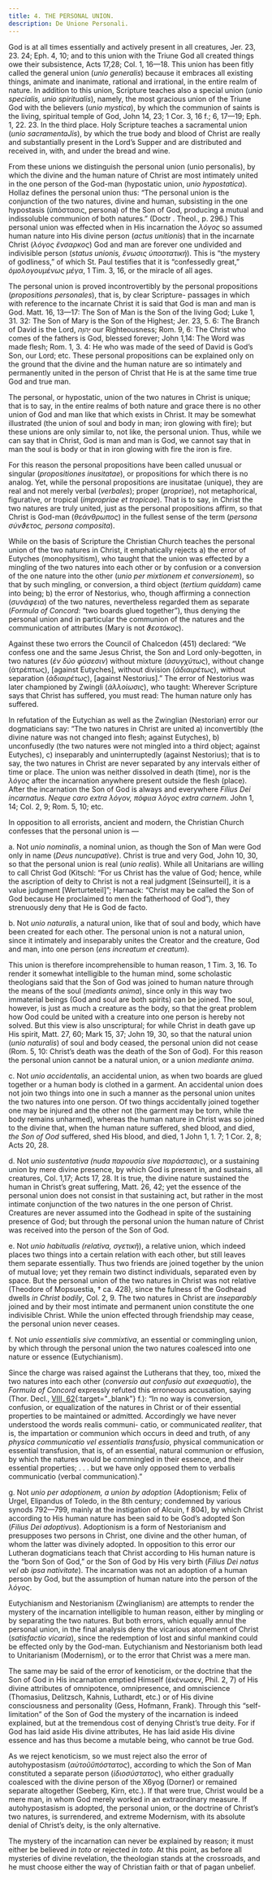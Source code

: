 ```yaml
---
title: 4. THE PERSONAL UNION.
description: De Unione Personali.
---
```


God is at all times essentially and actively present in all creatures, Jer. 23, 23. 24; Eph. 4, 10; and to this union with the Triune God all created things owe their subsistence, Acts 17,28; Col. 1, 16—18. This union has been fitly called the general union (_unio generalis_) because it embraces all existing things, animate and inanimate, rational and irrational, in the entire realm of nature. In addition to this union, Scripture teaches also a special union (_unio specialis, unio spiritualis_), namely, the most gracious union of the Triune God with the believers (_unio mystica_), by which the communion of saints is the living, spiritual temple of God, John 14, 23; 1 Cor. 3, 16 f.; 6, 17—19; Eph. 1, 22. 23. In the third place. Holy Scripture teaches a sacramental union (_unio sacramentaJis_), by which the true body and blood of Christ are really and substantially present in the Lord’s Supper and are distributed and received in, with, and under the bread and wine. 

From these unions we distinguish the personal union (unio personalis), by which the divine and the human nature of Christ are most intimately united in the one person of the God-man (hypostatic union, _unio hypostatica_). Hollaz defines the personal union thus: “The personal union is the conjunction of the two natures, divine and human, subsisting in the one hypostasis (ὑπόστασις, persona) of the Son of God, producing a mutual and indissoluble communion of both natures.” (Doctr . Theol., p. 296.) This personal union was effected when in His incarnation the _λόγος_ so assumed human nature into His divine person (_actus unitionis_) that in the incarnate Christ (_λόγος ἔνσαρκος_) God and man are forever one undivided and indivisible person (_status unionis, ἕνωσις ὑποοτατική_). This is “the mystery of godliness,” of which St. Paul testifies that it is “confessedly great,” _ὁμολογουμένως μέγα_, 1 Tim. 3, 16, or the miracle of all ages. 

The personal union is proved incontrovertibly by the personal propositions (_propositions personales_), that is, by clear Scripture- passages in which with reference to the incarnate Christ it is said that God is man and man is God. Matt. 16, 13—17: The Son of Man is the Son of the living God; Luke 1, 31. 32: The Son of Mary is the Son of the Highest; Jer. 23, 5. 6: The Branch of David is the Lord, _יְהוָה_ our Righteousness; Rom. 9, 6: The Christ who comes of the fathers is God, blessed forever; John 1,14: The Word was made flesh; Rom. 1, 3. 4: He who was made of the seed of David is God’s Son, our Lord; etc. These personal propositions can be explained only on the ground that the divine and the human nature are so intimately and permanently united in the person of Christ that He is at the same time true God and true man. 

The personal, or hypostatic, union of the two natures in Christ is unique; that is to say, in the entire realms of both nature and grace there is no other union of God and man like that which exists in Christ. It may be somewhat illustrated (the union of soul and body in man; iron glowing with fire); but these unions are only similar to, not like, the personal union. Thus, while we can say that in Christ, God is man and man is God, we cannot say that in man the soul is body or that in iron glowing with fire the iron is fire. 

For this reason the personal propositions have been called unusual or singular (_propositiones inusitatae_), or propositions for which there is no analog. Yet, while the personal propositions are inusitatae (unique), they are real and not merely verbal (_verbales_); proper (_propriae_), not metaphorical, figurative, or tropical (_impropriae et tropicae_). That is to say, in Christ the two natures are truly united, just as the personal propositions affirm, so that Christ is God-man (_θεάνθρωπος_) in the fullest sense of the term (_persona σύνϑετος, persona composita_). 

While on the basis of Scripture the Christian Church teaches the personal union of the two natures in Christ, it emphatically rejects a) the error of Eutyches (monophysitism), who taught that the union was effected by a mingling of the two natures into each other or by confusion or a conversion of the one nature into the other (_unio per mixtionem et conversionem_), so that by such mingling, or conversion, a third object (_tertium quiddam_) came into being; b) the error of Nestorius, who, though affirming a connection (_συνάφεια_) of the two natures, nevertheless regarded them as separate (_Formula of Concord_: “two boards glued together”), thus denying the personal union and in particular the communion of the natures and the communication of attributes (Mary is not _ϑεοτόκος_). 

Against these two errors the Council of Chalcedon (451) declared: “We confess one and the same Jesus Christ, the Son and Lord only-begotten, in two natures (_ἐν δύο φύσεσιν_) without mixture (_ἀσυγχύτως_), without change (ἀτρέπτως), [against Eutyches], without division (_ἀδιαιρέτως_), without separation (_ἀδιαιρέτως_), [against Nestorius].” The error of Nestorius was later championed by Zwingli (_ἀλλοίωσις_), who taught: Wherever Scripture says that Christ has suffered, you must read: The human nature only has suffered. 

In refutation of the Eutychian as well as the Zwinglian (Nestorian) error our dogmaticians say: “The two natures in Christ are united a) inconvertibly (the divine nature was not changed into flesh; against Eutyches), b) unconfusedly (the two natures were not mingled into a third object; against Eutyches), c) inseparably and uninterruptedly (against Nestorius); that is to say, the two natures in Christ are never separated by any intervals either of time or place. The union was neither dissolved in death (time), nor is the _λόγος_ after the incarnation anywhere present outside the flesh (place). After the incarnation the Son of God is always and everywhere _Filius Dei incarnatus. Neque caro extra λόγον, πόφιια λόγος extra carnem_. John 1, 14; Col. 2, 9; Rom. 5, 10; etc. 

In opposition to all errorists, ancient and modern, the Christian Church confesses that the personal union is — 

a. Not _unio nominalis_, a nominal union, as though the Son of Man were God only in name (_Deus nuncupative_). Christ is true and very God, John 10, 30, so that the personal union is real (_unio realis_). While all Unitarians are willing to call Christ God (Kitschl: “For us Christ has the value of God; hence, while the ascription of deity to Christ is not a real judgment [Seinsurteil], it is a value judgment [Werturteteil]”; Harnack: “Christ may be called the Son of God because He proclaimed to men the fatherhood of God”), they strenuously deny that He is God de facto. 

b. Not _unio naturalis_, a natural union, like that of soul and body, which have been created for each other. The personal union is not a natural union, since it intimately and inseparably unites the Creator and the creature, God and man, into one person (_ens increatum et creatum_). 

This union is therefore incomprehensible to human reason, 1 Tim. 3, 16. To render it somewhat intelligible to the human mind, some scholastic theologians said that the Son of God was joined to human nature through the means of the soul (_mediants anima_), since only in this way two immaterial beings (God and soul are both spirits) can be joined. The soul, however, is just as much a creature as the body, so that the great problem how Ood could be united with a creature into one person is hereby not solved. But this view is also unscriptural; for while Christ in death gave up His spirit, Matt. 27, 60; Mark 15, 37; John 19, 30, so that the natural union (_unio naturalis_) of soul and body ceased, the personal union did not cease (Rom. 5, 10: Christ’s death was the death of the Son of God). For this reason the personal union cannot be a natural union, or a union _mediante anima_. 

c. Not _unio accidentalis_, an accidental union, as when two boards are glued together or a human body is clothed in a garment. An accidental union does not join two things into one in such a manner as the personal union unites the two natures into one person. Of two things accidentally joined together one may be injured and the other not (the garment may be torn, while the body remains unharmed), whereas the human nature in Christ was so joined to the divine that, when the human nature suffered, shed blood, and died, _the Son of Ood_ suffered, shed His blood, and died, 1 John 1, 1. 7; 1 Cor. 2, 8; Acts 20, 28. 

d. Not _unio sustentativa (nuda παρουσία sive παράστασις_), or a sustaining union by mere divine presence, by which God is present in, and sustains, all creatures, Col. 1,17; Acts 17, 28. It is true, the divine nature sustained the human in Christ’s great suffering, Matt. 26, 42; yet the essence of the personal union does not consist in that sustaining act, but rather in the most intimate conjunction of the two natures in the one person of Christ. Creatures are never assumed into the Godhead in spite of the sustaining presence of God; but through the personal union the human nature of Christ was received into the person of the Son of God. 

e. Not _unio habitualis (relativa, σγετικῆ_), a relative union, which indeed places two things into a certain relation with each other, but still leaves them separate essentially. Thus two friends are joined together by the union of mutual love; yet they remain two distinct individuals, separated even by space. But the personal union of the two natures in Christ was not relative (Theodore of Mopsuestia, † ca. 428), since the fulness of the Godhead dwells _in Christ bodily_, Col. 2, 9. The two natures in Christ are _inseparably_ joined and by their most intimate and permanent union constitute the one indivisible Christ. While the union effected through friendship may cease, the personal union never ceases. 

f. Not _unio essentialis sive commixtiva_, an essential or commingling union, by which through the personal union the two natures coalesced into one nature or essence (Eutychianism). 

Since the charge was raised against the Lutherans that they, too, mixed the two natures into each other (_conversio aut confusio aut exaequatio_), the _Formula of Concord_ expressly refuted this erroneous accusation, saying (Thor. Decl., [VIII, 62](https://boc.confident.faith/sd-viii-0062){:target="_blank"} f.): “In no way is conversion, confusion, or equalization of the natures in Christ or of their essential properties to be maintained or admitted. Accordingly we have never understood the words realis communi- catio, or communicated _realiter_, that is, the impartation or communion which occurs in deed and truth, of any _physica communicatio vel essentialis transfusio_, physical communication or essential transfusion, that is, of an essential, natural communion or effusion, by which the natures would be commingled in their essence, and their essential properties; . . . but we have only opposed them to verbalis communicatio (verbal communication).” 

g. Not _unio per adoptionem, a union by adoption_ (Adoptionism; Felix of Urgel, Elipandus of Toledo, in the 8th century; condemned by various synods 792—799, mainly at the instigation of Alcuin, f 804), by which Christ according to His human nature has been said to be God’s adopted Son (_Filius Dei adoptivus_). Adoptionism is a form of Nestorianism and presupposes two persons in Christ, one divine and the other human, of whom the latter was divinely adopted. In opposition to this error our Lutheran dogmaticians teach that Christ according to His human nature is the “born Son of God,” or the Son of God by His very birth (_Filius Dei natus vel ab ipsa nativitate_). The incarnation was not an adoption of a human person by God, but the assumption of human nature into the person of the _λόγος_. 

Eutychianism and Nestorianism (Zwinglianism) are attempts to render the mystery of the incarnation intelligible to human reason, either by mingling or by separating the two natures. But both errors, which equally annul the personal union, in the final analysis deny the vicarious atonement of Christ (_satisfactio vicaria_), since the redemption of lost and sinful mankind could be effected only by the God-man. Eutychianism and Nestorianism both lead to Unitarianism (Modernism), or to the error that Christ was a mere man. 

The same may be said of the error of kenoticism, or the doctrine that the Son of God in His incarnation emptied Himself (ἐκένωσεν, Phil. 2, 7) of His divine attributes of omnipotence, omnipresence, and omniscience (Thomasius, Delitzsch, Kahnis, Luthardt, etc.) or of His divine consciousness and personality (Gess, Hofmann, Frank). Through this “self-limitation” of the Son of God the mystery of the incarnation is indeed explained, but at the tremendous cost of denying Christ’s true deity. For if God has laid aside His divine attributes, He has laid aside His divine essence and has thus become a mutable being, who cannot be true God. 

As we reject kenoticism, so we must reject also the error of autohypostasism (_αὐτοῦὔπόστατος_), according to which the Son of Man constituted a separate person (_ἰδιοσύστατος_), who either gradually coalesced with the divine person of the X6yog (Dorner) or remained separate altogether (Seeberg, Kirn, etc.). If that were true, Christ would be a mere man, in whom God merely worked in an extraordinary measure. If autohypostasism is adopted, the personal union, or the doctrine of Christ’s two natures, is surrendered, and extreme Modernism, with its absolute denial of Christ’s deity, is the only alternative. 

The mystery of the incarnation can never be explained by reason; it must either be believed _in toto_ or rejected _in toto_. At this point, as before all mysteries of divine revelation, the theologian stands at the crossroads, and he must choose either the way of Christian faith or that of pagan unbelief. 
